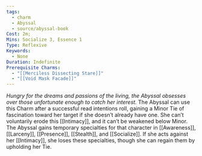 ```yaml
---
tags:
  - charm
  - Abyssal
  - source/abyssal-book
Cost: 2m; 
Mins: Socialize 3, Essence 1
Type: Reflexive
Keywords:
  - None
Duration: Indefinite
Prerequisite Charms:
  - "[[Merciless Dissecting Stare]]"
  - "[[Void Mask Facade]]"
---
```

*Hungry for the dreams and passions of the living, the Abyssal obsesses over those unfortunate enough to catch her interest.*
The Abyssal can use this Charm after a successful read intentions roll, gaining a Minor Tie of fascination toward her target if she doesn’t already have one. She can’t voluntarily erode this [[Intimacy]], and it can’t be weakened below Minor.
The Abyssal gains temporary specialties for that character in [[Awareness]], [[Larceny]], [[Presence]], [[Stealth]], and [[Socialize]]. If she acts against her [[Intimacy]], she loses these specialties, though she can regain them by upholding her Tie.